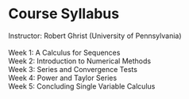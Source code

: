 # Course Syllabus
Instructor: Robert Ghrist (University of Pennsylvania)  
<br>
Week 1: A Calculus for Sequences  
Week 2: Introduction to Numerical Methods  
Week 3: Series and Convergence Tests  
Week 4: Power and Taylor Series  
Week 5: Concluding Single Variable Calculus
